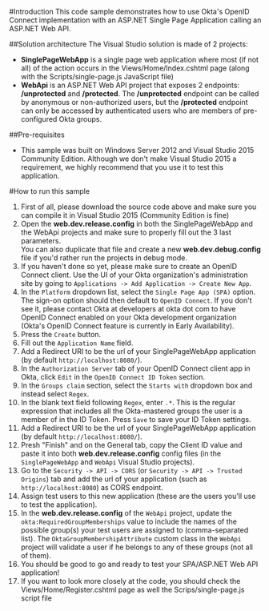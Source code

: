 #Introduction
This code sample demonstrates how to use Okta's OpenID Connect implementation with an ASP.NET Single Page Application calling an ASP.NET Web API.

##Solution architecture
The Visual Studio solution is made of 2 projects:  
- **SinglePageWebApp** is a single page web application where most (if not all) of the action occurs in the Views/Home/Index.cshtml page (along with the Scripts/single-page.js JavaScript file)  
- **WebApi** is an ASP.NET Web API project that exposes 2 endpoints:  **/unprotected** and **/protected**. The **/unprotected** endpoint can be called by anonymous or non-authorized users, but the **/protected** endpoint can only be accessed by authenticated users who are members of pre-configured Okta groups.


##Pre-requisites

- This sample was built on Windows Server 2012 and Visual Studio 2015 Community Edition. Although we don't make Visual Studio 2015 a requirement, we highly recommend that you use it to test this application.

#How to run this sample
1. First of all, please download the source code above and make sure you can compile it in Visual Studio 2015 (Community Edition is fine)
2. Open the **web.dev.release.config** in both the SinglePageWebApp and the WebApi projects and make sure to properly fill out the 3 last parameters.  
You can also duplicate that file and create a new **web.dev.debug.config** file if you'd rather run the projects in debug mode. 
3. If you haven't done so yet, please make sure to create an OpenID Connect client. Use the UI of your Okta organization's administration site by going to `Applications -> Add Application -> Create New App`.
4. In the `Platform` dropdown list, select the `Single Page App (SPA)` option. The sign-on option should then default to `OpenID Connect`. If you don't see it, please contact Okta at developers at okta dot com to have OpenID Connect enabled on your Okta development organization (Okta's OpenID Connect feature is currently in Early Availability).
4. Press the `Create` button.
5. Fill out the `Application Name` field.
6. Add a Redirect URI to be the url of your SinglePageWebApp application (by default `http://localhost:8080/`).
7. In the `Authorization Server` tab of your OpenID Connect client app in Okta, click `Edit` in the `OpenID Connect ID Token` section.
8. In the `Groups claim` section, select the `Starts with` dropdown box and instead select `Regex`.
9. In the blank text field following `Regex`, enter `.*`. This is the regular expression that includes all the Okta-mastered groups the user is a member of in the ID Token. Press `Save` to save your ID Token settings.
10. Add a Redirect URI to be the url of your SinglePageWebApp application (by default `http://localhost:8080/`).
11. Presh "Finish" and on the General tab, copy the Client ID value and paste it into both **web.dev.release.config** config files (in the `SinglePageWebApp` and `WebApi` Visual Studio projects).
12. Go to the `Security -> API -> CORS` (or `Security -> API -> Trusted Origins`) tab and add the url of your application (such as `http://localhost:8080`) as CORS endpoint. 
13. Assign test users to this new application (these are the users you'll use to test the application).
14. In the **web.dev.release.config** of the `WebApi` project, update the `okta:RequiredGroupMemberships` value to include the names of the possible group(s) your test users are assigned to (comma-separated list). The `OktaGroupMembershipAttribute` custom class in the `WebApi` project will validate a user if he belongs to any of these groups (not all of them).
10. You should be good to go and ready to test your SPA/ASP.NET Web API application!
12. If you want to look more closely at the code, you should check the Views/Home/Register.cshtml page as well the Scrips/single-page.js script file